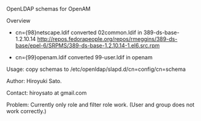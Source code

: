 OpenLDAP schemas for OpenAM

Overview
 
* cn={98}netscape.ldif
  converted 02common.ldif in 389-ds-base-1.2.10.14
  http://repos.fedorapeople.org/repos/rmeggins/389-ds-base/epel-6/SRPMS/389-ds-base-1.2.10.14-1.el6.src.rpm

* cn={99}openam.ldif
 converted 99-user.ldif in openam

Usage:
  copy schemas to /etc/openldap/slapd.d/cn=config/cn=schema
 
Author: 
 Hiroyuki Sato.

Contact: 
  hiroysato at gmail.com

Problem:
 Currently only role and filter role work.
 (User and group does not work correctly.)
